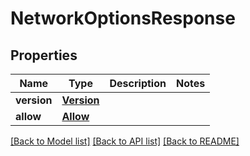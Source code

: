 # NetworkOptionsResponse

## Properties
Name | Type | Description | Notes
------------ | ------------- | ------------- | -------------
**version** | [**Version**](Version.md) |  | 
**allow** | [**Allow**](Allow.md) |  | 

[[Back to Model list]](../README.md#documentation-for-models) [[Back to API list]](../README.md#documentation-for-api-endpoints) [[Back to README]](../README.md)

